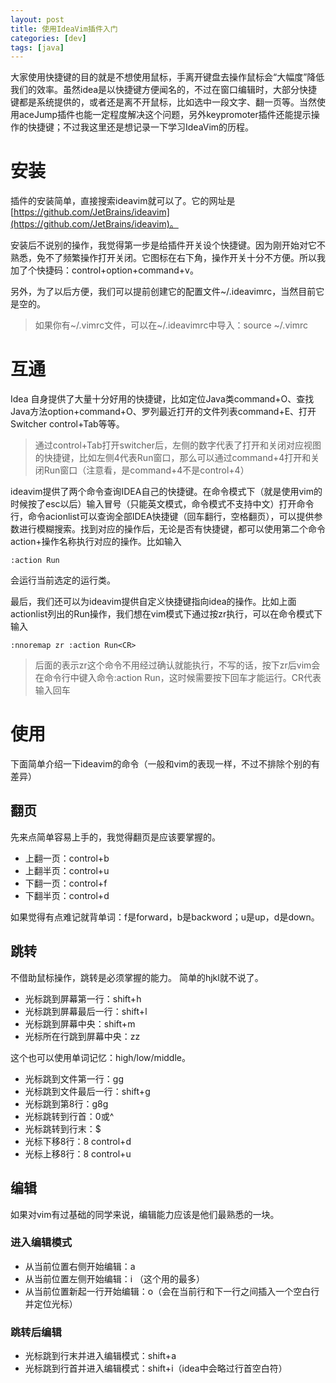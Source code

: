 ```yaml
---
layout: post
title: 使用IdeaVim插件入门
categories: [dev]
tags: [java]
---
```

大家使用快捷键的目的就是不想使用鼠标，手离开键盘去操作鼠标会“大幅度”降低我们的效率。虽然idea是以快捷键方便闻名的，不过在窗口编辑时，大部分快捷键都是系统提供的，或者还是离不开鼠标，比如选中一段文字、翻一页等。当然使用aceJump插件也能一定程度解决这个问题，另外keypromoter插件还能提示操作的快捷键；不过我这里还是想记录一下学习IdeaVim的历程。


# 安装
插件的安装简单，直接搜索ideavim就可以了。它的网址是[https://github.com/JetBrains/ideavim](https://github.com/JetBrains/ideavim)。

安装后不说别的操作，我觉得第一步是给插件开关设个快捷键。因为刚开始对它不熟悉，免不了频繁操作打开关闭。它图标在右下角，操作开关十分不方便。所以我加了个快捷码：control+option+command+v。

另外，为了以后方便，我们可以提前创建它的配置文件~/.ideavimrc，当然目前它是空的。

> 如果你有~/.vimrc文件，可以在~/.ideavimrc中导入：source ~/.vimrc

# 互通
Idea 自身提供了大量十分好用的快捷键，比如定位Java类command+O、查找Java方法option+command+O、罗列最近打开的文件列表command+E、打开Switcher control+Tab等等。

> 通过control+Tab打开switcher后，左侧的数字代表了打开和关闭对应视图的快捷键，比如左侧4代表Run窗口，那么可以通过command+4打开和关闭Run窗口（注意看，是command+4不是control+4）

ideavim提供了两个命令查询IDEA自己的快捷键。在命令模式下（就是使用vim的时候按了esc以后）输入冒号（只能英文模式，命令模式不支持中文）打开命令行，命令acionlist可以查询全部IDEA快捷键（回车翻行，空格翻页），可以提供参数进行模糊搜索。找到对应的操作后，无论是否有快捷键，都可以使用第二个命令action+操作名称执行对应的操作。比如输入
```
:action Run
```
会运行当前选定的运行类。

最后，我们还可以为ideavim提供自定义快捷键指向idea的操作。比如上面actionlist列出的Run操作，我们想在vim模式下通过按zr执行，可以在命令模式下输入
```
:nnoremap zr :action Run<CR>
```
> 后面的<CR>表示zr这个命令不用经过确认就能执行，不写的话，按下zr后vim会在命令行中键入命令:action Run，这时候需要按下回车才能运行。CR代表输入回车

# 使用
下面简单介绍一下ideavim的命令（一般和vim的表现一样，不过不排除个别的有差异）

## 翻页
先来点简单容易上手的，我觉得翻页是应该要掌握的。

 - 上翻一页：control+b
 - 上翻半页：control+u
 - 下翻一页：control+f
 - 下翻半页：control+d

如果觉得有点难记就背单词：f是forward，b是backword；u是up，d是down。

## 跳转
不借助鼠标操作，跳转是必须掌握的能力。
简单的hjkl就不说了。

 - 光标跳到屏幕第一行：shift+h
 - 光标跳到屏幕最后一行：shift+l
 - 光标跳到屏幕中央：shift+m
 - 光标所在行跳到屏幕中央：zz

这个也可以使用单词记忆：high/low/middle。

 - 光标跳到文件第一行：gg
 - 光标跳到文件最后一行：shift+g
 - 光标跳到第8行：g8g
 - 光标跳转到行首：0或^
 - 光标跳转到行末：$
 - 光标下移8行：8 control+d
 - 光标上移8行：8 control+u


## 编辑
如果对vim有过基础的同学来说，编辑能力应该是他们最熟悉的一块。

### 进入编辑模式
 - 从当前位置右侧开始编辑：a
 - 从当前位置左侧开始编辑：i （这个用的最多）
 - 从当前位置新起一行开始编辑：o（会在当前行和下一行之间插入一个空白行并定位光标）

### 跳转后编辑
 - 光标跳到行末并进入编辑模式：shift+a
 - 光标跳到行首并进入编辑模式：shift+i（idea中会略过行首空白符）
  

